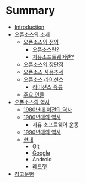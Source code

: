 # Summary

* [Introduction](README.md)
* [오픈소스의 소개](introduction-of-opensource.md)
  * [오픈소스의 정의](introduction-of-opensource/c624-d508-c18c-c2a4-c758-c815-c758.md)
    * [오픈소스란?](introduction-of-opensource/c624-d508-c18c-c2a4-c758-c815-c758/c624-d508-c18c-c2a4-b7803f.md)
    * [자유소프트웨어란?](introduction-of-opensource/c624-d508-c18c-c2a4-c758-c815-c758/c790-c720-c18c-d504-d2b8-c6e8-c5b4-b7803f.md)
  * [오픈소스의 장단점](introduction-of-opensource/c624-d508-c18c-c2a4-c758-c7a5-b2e8-c810.md)
  * [오픈소스 사용추세](introduction-of-opensource/c624-d508-c18c-c2a4-c0ac-c6a9-cd94-c138.md)
  * [오픈소스 라이선스](introduction-of-opensource/c624-d508-c18c-c2a4-b77c-c774-c120-c2a4.md)
    * [라이선스 종류](introduction-of-opensource/c624-d508-c18c-c2a4-b77c-c774-c120-c2a4/b77c-c774-c120-c2a4-c885-b958.md)
  * [주요 인물](introduction-of-opensource/c8fc-c694-c778-bb3c.md)
* [오픈소스의 역사](history-of-opensource.md)
  * [1980년대 이전의 역사](history-of-opensource/1980b144-b300-c774-c804-c758-c5ed-c0ac.md)
  * [1980년대의 역사](history-of-opensource/1980b144-b300-c758-c5ed-c0ac.md)
    * 자유 소프트웨어 운동
  * [1990년대의 역사](history-of-opensource/1990b144-b300-c758-c5ed-c0ac.md)
  * [현대](history-of-opensource/2000b144-b300-c758-c5ed-c0ac.md)
    * [Git](history-of-opensource/2000b144-b300-c758-c5ed-c0ac/git.md)
    * [Google](history-of-opensource/2000b144-b300-c758-c5ed-c0ac/google.md)
    * Android
    * [레드햇](history-of-opensource/2000b144-b300-c758-c5ed-c0ac/b808-b4dc-d587.md)
* [참고문헌](cc38-ace0-bb38-d5cc.md)

